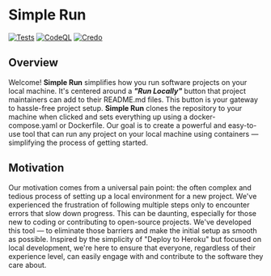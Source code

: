 # Simple Run
[![Tests](https://github.com/simple-platform/simple-run/actions/workflows/tests.yaml/badge.svg)](https://github.com/simple-platform/simple-run/actions/workflows/tests.yaml) [![CodeQL](https://github.com/simple-platform/simple-run/actions/workflows/github-code-scanning/codeql/badge.svg)](https://github.com/simple-platform/simple-run/actions/workflows/github-code-scanning/codeql) [![Credo](https://github.com/simple-platform/simple-run/actions/workflows/credo.yml/badge.svg)](https://github.com/simple-platform/simple-run/actions/workflows/credo.yml)
## Overview

Welcome! **Simple Run** simplifies how you run software projects on your local machine. It's centered around a **_"Run Locally"_** button that project maintainers can add to their README.md files. This button is your gateway to hassle-free project setup. **Simple Run** clones the repository to your machine when clicked and sets everything up using a docker-compose.yaml or Dockerfile. Our goal is to create a powerful and easy-to-use tool that can run any project on your local machine using containers — simplifying the process of getting started.

## Motivation

Our motivation comes from a universal pain point: the often complex and tedious process of setting up a local environment for a new project. We've experienced the frustration of following multiple steps only to encounter errors that slow down progress. This can be daunting, especially for those new to coding or contributing to open-source projects. We've developed this tool — to eliminate those barriers and make the initial setup as smooth as possible. Inspired by the simplicity of "Deploy to Heroku" but focused on local development, we're here to ensure that everyone, regardless of their experience level, can easily engage with and contribute to the software they care about.
